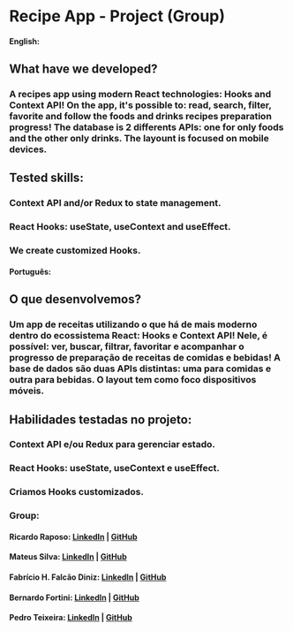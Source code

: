 # Recipe App - Project (Group)

#### English:
## What have we developed?

### A recipes app using modern React technologies: Hooks and Context API! On the app, it's possible to: read, search, filter, favorite and follow the foods and drinks recipes preparation progress! The database is 2 differents APIs: one for only foods and the other only drinks. The layount is focused on mobile devices.

## Tested skills:

### Context API and/or Redux to state management.
### React Hooks: useState, useContext and useEffect.
### We create customized Hooks.

#### Português:
## O que desenvolvemos?

### Um app de receitas utilizando o que há de mais moderno dentro do ecossistema React: Hooks e Context API! Nele, é possível: ver, buscar, filtrar, favoritar e acompanhar o progresso de preparação de receitas de comidas e bebidas! A base de dados são duas APIs distintas: uma para comidas e outra para bebidas. O layout tem como foco dispositivos móveis.

## Habilidades testadas no projeto:

### Context API e/ou Redux para gerenciar estado.
### React Hooks: useState, useContext e useEffect.
### Criamos Hooks customizados.

### Group:
#### Ricardo Raposo: [LinkedIn](https://www.linkedin.com/in/ricardoraposoo/) | [GitHub](https://github.com/ricardoraposo)
#### Mateus Silva: [LinkedIn](https://www.linkedin.com/in/mateus-da-silva-santos/) | [GitHub](https://github.com/mateusddev)
#### Fabrício H. Falcão Diniz: [LinkedIn](https://www.linkedin.com/in/fabfalcao/) | [GitHub](https://github.com/fabricioFalcao)
#### Bernardo Fortini: [LinkedIn](https://www.linkedin.com/in/bernardo-fortini-80472226a/) | [GitHub](https://github.com/bernardofortini)
#### Pedro Teixeira: [LinkedIn](https://www.linkedin.com/in/pedro-teixeira-08709481/) | [GitHub](https://github.com/PedroHdSTeixeira)